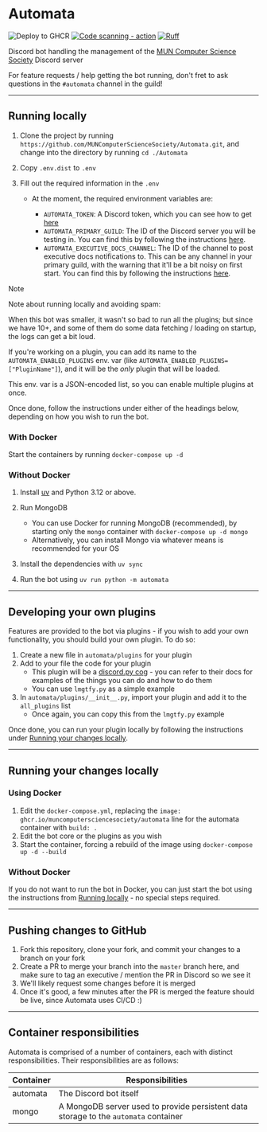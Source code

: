 # **Automata**

![Deploy to GHCR](https://github.com/MUNComputerScienceSociety/Automata/workflows/Deploy%20to%20GHCR/badge.svg)
[![Code scanning - action](https://github.com/MUNComputerScienceSociety/Automata/actions/workflows/codeql-analysis.yml/badge.svg)](https://github.com/MUNComputerScienceSociety/Automata/actions/workflows/codeql-analysis.yml)
[![Ruff](https://img.shields.io/endpoint?url=https://raw.githubusercontent.com/astral-sh/ruff/main/assets/badge/v2.json)](https://github.com/astral-sh/ruff)

Discord bot handling the management of the [MUN Computer Science Society](https://muncompsci.ca/) Discord server

For feature requests / help getting the bot running, don't fret to ask questions in the `#automata` channel in the guild!

---

## Running locally

1. Clone the project by running `https://github.com/MUNComputerScienceSociety/Automata.git`, and change into the directory by running `cd ./Automata`
2. Copy `.env.dist` to `.env`
3. Fill out the required information in the `.env`

   - At the moment, the required environment variables are:

     - `AUTOMATA_TOKEN`: A Discord token, which you can see how to get [here](https://discordpy.readthedocs.io/en/latest/discord.html)
     - `AUTOMATA_PRIMARY_GUILD`: The ID of the Discord server you will be testing in. You can find this by following the instructions [here](https://support.discord.com/hc/en-us/articles/206346498-Where-can-I-find-my-User-Server-Message-ID).
     - `AUTOMATA_EXECUTIVE_DOCS_CHANNEL`: The ID of the channel to post executive docs notifications to. This can be any channel in your primary guild, with the warning that it'll be a bit noisy on first start. You can find this by following the instructions [here](https://support.discord.com/hc/en-us/articles/206346498-Where-can-I-find-my-User-Server-Message-ID).

> [!NOTE]
> Note about running locally and avoiding spam:
>
> When this bot was smaller, it wasn't so bad to run all the plugins; but since we have 10+, and some of them do some data fetching / loading on startup, the logs can get a bit loud.
>
> If you're working on a plugin, you can add its name to the `AUTOMATA_ENABLED_PLUGINS` env. var (like `AUTOMATA_ENABLED_PLUGINS=["PluginName"]`), and it will be the _only_ plugin that will be loaded.
>
> This env. var is a JSON-encoded list, so you can enable multiple plugins at once.

Once done, follow the instructions under either of the headings below, depending on how you wish to run the bot.

### With Docker

Start the containers by running `docker-compose up -d`

### Without Docker

1. Install [uv](https://docs.astral.sh/uv/getting-started/installation/) and Python 3.12 or above.
2. Run MongoDB

   - You can use Docker for running MongoDB (recommended), by starting only the `mongo` container with `docker-compose up -d mongo`
   - Alternatively, you can install Mongo via whatever means is recommended for your OS

3. Install the dependencies with `uv sync`
4. Run the bot using `uv run python -m automata`

---

## Developing your own plugins

Features are provided to the bot via plugins - if you wish to add your own functionality, you should build your own plugin. To do so:

1. Create a new file in `automata/plugins` for your plugin
2. Add to your file the code for your plugin
   - This plugin will be a [discord.py cog](https://discordpy.readthedocs.io/en/stable/ext/commands/cogs.html) - you can refer to their docs for examples of the things you can do and how to do them
   - You can use `lmgtfy.py` as a simple example
3. In `automata/plugins/__init__.py`, import your plugin and add it to the `all_plugins` list
   - Once again, you can copy this from the `lmgtfy.py` example

Once done, you can run your plugin locally by following the instructions under [Running your changes locally](#running-your-changes-locally).

---

## Running your changes locally

### Using Docker

1. Edit the `docker-compose.yml`, replacing the `image: ghcr.io/muncomputersciencesociety/automata` line for the automata container with `build: .`
2. Edit the bot core or the plugins as you wish
3. Start the container, forcing a rebuild of the image using `docker-compose up -d --build`

### Without Docker

If you do not want to run the bot in Docker, you can just start the bot using the instructions from [Running locally](#running-locally) - no special steps required.

---

## Pushing changes to GitHub

1. Fork this repository, clone your fork, and commit your changes to a branch on your fork
2. Create a PR to merge your branch into the `master` branch here, and make sure to tag an executive / mention the PR in Discord so we see it
3. We'll likely request some changes before it is merged
4. Once it's good, a few minutes after the PR is merged the feature should be live, since Automata uses CI/CD :)

---

## Container responsibilities

Automata is comprised of a number of containers, each with distinct responsibilities. Their responsibilities are as follows:

| Container | Responsibilities                                                                     |
| --------- | ------------------------------------------------------------------------------------ |
| automata  | The Discord bot itself                                                               |
| mongo     | A MongoDB server used to provide persistent data storage to the `automata` container |
